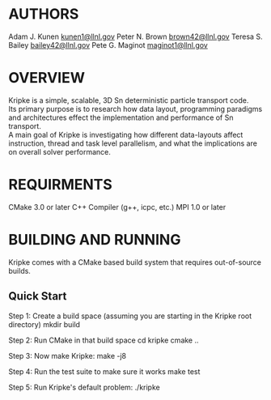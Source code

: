 AUTHORS
=======
Adam J. Kunen <kunen1@llnl.gov>
Peter N. Brown <brown42@llnl.gov>
Teresa S. Bailey <bailey42@llnl.gov>
Pete G. Maginot <maginot1@llnl.gov>


OVERVIEW
========
Kripke is a simple, scalable, 3D Sn deterministic particle transport code.  
Its primary purpose is to research how data layout, programming paradigms and 
architectures effect the implementation and performance of Sn transport.  
A main goal of Kripke is investigating how different data-layouts affect 
instruction, thread and task level parallelism, and what the implications are 
on overall solver performance.


REQUIRMENTS
===========
CMake 3.0 or later
C++ Compiler (g++, icpc, etc.)
MPI 1.0 or later


BUILDING AND RUNNING
====================
Kripke comes with a CMake based build system that requires out-of-source builds.


Quick Start
-----------

Step 1:  Create a build space
  (assuming you are starting in the Kripke root directory)
	mkdir build

Step 2: Run CMake in that build space
  cd kripke
	cmake ..

Step 3: Now make Kripke:
  make -j8
  
Step 4: Run the test suite to make sure it works
  make test
  
Step 5: Run Kripke's default problem:
  ./kripke
  



